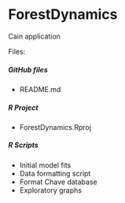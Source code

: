 # ForestDynamics
Cain application

Files:

##### GitHub files
* README.md

##### R Project
* ForestDynamics.Rproj 

##### R Scripts
* Initial model fits
* Data formatting script
* Format Chave database
* Exploratory graphs
